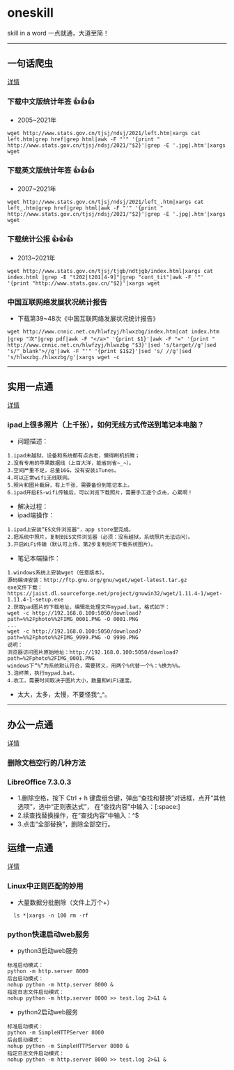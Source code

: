 # oneskill
skill in a word 一点就通，大道至简！
***
## 一句话爬虫
[详情](crawler.md)
### 下载中文版统计年签 :+1::+1::+1:
- 2005~2021年
```
wget http://www.stats.gov.cn/tjsj/ndsj/2021/left.htm|xargs cat left.htm|grep href|grep html|awk -F "'" '{print " http://www.stats.gov.cn/tjsj/ndsj/2021/"$2}'|grep -E '.jpg|.htm'|xargs wget 
```
### 下载英文版统计年签 :+1::+1::+1:
- 2007~2021年
```
wget http://www.stats.gov.cn/tjsj/ndsj/2021/left_.htm|xargs cat left_.htm|grep href|grep html|awk -F "'" '{print " http://www.stats.gov.cn/tjsj/ndsj/2021/"$2}'|grep -E '.jpg|.htm'|xargs wget 
```
### 下载统计公报 :+1::+1::+1:
- 2013~2021年
```
wget http://www.stats.gov.cn/tjsj/tjgb/ndtjgb/index.html|xargs cat index.html |grep -E "t202|t201[4-9]"|grep "cont_tit"|awk -F '"' '{print "http://www.stats.gov.cn/"$2}'|xargs wget
```
### 中国互联网络发展状况统计报告
- 下载第39~48次《中国互联网络发展状况统计报告》
```
wget http://www.cnnic.net.cn/hlwfzyj/hlwxzbg/index.htm|cat index.htm |grep "次"|grep pdf|awk -F "</a>" '{print $1}'|awk -F "=" '{print " http://www.cnnic.net.cn/hlwfzyj/hlwxzbg "$3}'|sed 's/target//g'|sed 's/"_blank">//g'|awk -F "'" '{print $1$2}'|sed 's/ //g'|sed 's/hlwxzbg./hlwxzbg/g'|xargs wget -c  
```
***
## 实用一点通
[详情](practical.md)
### ipad上很多照片（上千张），如何无线方式传送到笔记本电脑？
- 问题描述：
```
1.ipad未越狱，设备和系统都有点古老，懒得刷机折腾；
2.没有专用的苹果数据线（上百大洋，能省则省~_~）。
3.空间严重不足，总量16G，没有安装iTunes。
4.可以正常wifi无线联网。
5.照片和图片截屏，有上千张，需要备份到笔记本上。
6.ipad开启ES-wifi传输后，可以浏览下载照片，需要手工逐个点击，心累啊！
```
- 解决过程：
- ipad端操作：
```
1.ipad上安装“ES文件浏览器"，app store里完成。
2.把系统中照片，复制到ES文件浏览器（必须：没有越狱，系统照片无法访问）。
3.开启WiFi传输（默认可上传，第2步复制后可下载系统图片）。
```
- 笔记本端操作：
```
1.windows系统上安装wget（任意版本）。
源码编译安装：http://ftp.gnu.org/gnu/wget/wget-latest.tar.gz
exe文件下载：https://jaist.dl.sourceforge.net/project/gnuwin32/wget/1.11.4-1/wget-1.11.4-1-setup.exe
2.获取pad图片的下载地址，编辑批处理文件mypad.bat，格式如下：
wget -c http://192.168.0.100:5050/download?path=%%2Fphoto%%2FIMG_0001.PNG -O 0001.PNG
...
wget -c http://192.168.0.100:5050/download?path=%%2Fphoto%%2FIMG_9999.PNG -O 9999.PNG
说明：
浏览器访问图片原始地址：http://192.168.0.100:5050/download?path=%2Fphoto%2FIMG_0001.PNG
windows下“%”为系统默认符合，需要转义，用两个%代替一个%：%换为%%。
3.泡杯茶，执行mypad.bat。
4.收工，需要时间取决于图片大小，数量和WiFi速度。
```
- 太大，太多，太慢，不要怪我^_^。
***
## 办公一点通
[详情](oa.md)
### 删除文档空行的几种方法
### LibreOffice 7.3.0.3
- 1.删除空格，按下 Ctrl + h 键盘组合键，弹出“查找和替换”对话框，点开“其他选项”，选中“正则表达式”，  在“查找内容”中输入：[:space:]
- 2.续查找替换操作，在“查找内容”中输入：^$
- 3.点击“全部替换”，删除全部空行。
## 运维一点通
[详情](devops.md)
### Linux中正则匹配的妙用
- 大量数据分批删除（文件上万个+）
```
  ls *|xargs -n 100 rm -rf
```
### python快速启动web服务
- python3启动web服务
```
标准启动模式：
python -m http.server 8000
后台启动模式：
nohup python -m http.server 8000 &
指定日志文件启动模式：
nohup python -m http.server 8000 >> test.log 2>&1 &
```
- python2启动web服务
```
标准启动模式：
python -m SimpleHTTPServer 8000
后台启动模式：
nohup python -m SimpleHTTPServer 8000 &
指定日志文件启动模式：
nohup python -m http.server 8000 >> test.log 2>&1 &
```
